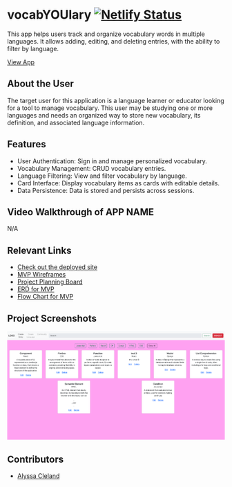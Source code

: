 # vocabYOUlary  [![Netlify Status](https://api.netlify.com/api/v1/badges/b38187dc-a1d2-4b2c-bb9e-5e67ee8feafb/deploy-status)](https://app.netlify.com/sites/vocabyoulary-alyssa/deploys)
<!-- update the netlify badge above with your own badge that you can find at netlify under settings/general#status-badges -->

This app helps users track and organize vocabulary words in multiple languages. It allows adding, editing, and deleting entries, with the ability to filter by language.

[View App](https://vocabyoulary-alyssa.netlify.app/)

## About the User <!-- This is a scaled down user persona -->
The target user for this application is a language learner or educator looking for a tool to manage vocabulary. This user may be studying one or more languages and needs an organized way to store new vocabulary, its definition, and associated language information.

## Features <!-- List your app features using bullets! Do NOT use a paragraph. No one will read that! -->
- User Authentication: Sign in and manage personalized vocabulary.
- Vocabulary Management: CRUD vocabulary entries.
- Language Filtering: View and filter vocabulary by language.
- Card Interface: Display vocabulary items as cards with editable details.
- Data Persistence: Data is stored and persists across sessions.

## Video Walkthrough of APP NAME <!-- A loom link is sufficient -->
N/A

## Relevant Links <!-- Link to all the things that are required outside of the ones that have their own section -->
- [Check out the deployed site](https://vocabyoulary-alyssa.netlify.app/)
- [MVP Wireframes](https://www.figma.com/design/IW4jF3GnzCFLYbEXlgFNIZ/MVP?node-id=0-1&node-type=canvas&t=5eInKAM1ZjVjlKBN-0)
- [Project Planning Board](https://github.com/users/alyssacleland/projects/2)
- [ERD for MVP](https://dbdiagram.io/d/vocabYOUlary-67452cfae9daa85acab11b61) 
- [Flow Chart for MVP](https://www.figma.com/board/78EI4Ig8VtVjMrzapcZjdl/vocabYOUlary-data-flow-chart?node-id=0-1&t=dUTCTibutMGwyj2L-1)

## Project Screenshots <!-- These can be inside of your project. Look at the repos from class and see how the images are included in the readme -->
<img width="1148" alt="Project Screenshot" src="https://github.com/alyssacleland/INDIVIDUAL-ASSESSMENT-vocab-YOU-lary/blob/7e1319b09cfb601e1c62e05b30ed3fa89f28a66c/components/Images/projectScreenshot.png">

## Contributors
- [Alyssa Cleland](https://github.com/alyssacleland)
